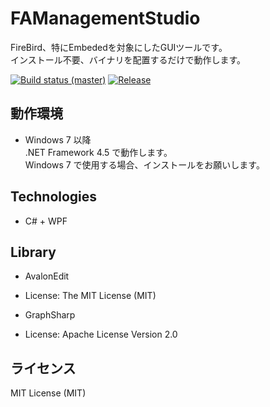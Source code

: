 

# FAManagementStudio
FireBird、特にEmbededを対象にしたGUIツールです。  
インストール不要、バイナリを配置するだけで動作します。
  
[![Build status (master)](https://img.shields.io/appveyor/ci/kowill/FAManagementStudio.svg?style=flat-square)](https://ci.appveyor.com/project/kowill/famanagementstudio)
[![Release](https://img.shields.io/github/release/degarashi0913/FAManagementStudio.svg?style=flat-square)](https://github.com/degarashi0913/FAManagementStudio/releases/latest)

## 動作環境  
* Windows 7 以降  
.NET Framework 4.5 で動作します。    
Windows 7 で使用する場合、インストールをお願いします。  
  
## Technologies    
* C# + WPF  


## Library
- AvalonEdit  
 - License: The MIT License (MIT)  
  
- GraphSharp  
 - License: Apache License Version 2.0

## ライセンス
MIT License (MIT)